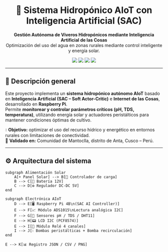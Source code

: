 <h1 align="center">🌿 Sistema Hidropónico AIoT con Inteligencia Artificial (SAC)</h1>

<p align="center">
  <b>Gestión Autónoma de Viveros Hidropónicos mediante Inteligencia Artificial de las Cosas</b><br>
  Optimización del uso del agua en zonas rurales mediante control inteligente y energía solar.
</p>

<p align="center">
  <img src="https://img.shields.io/badge/Python-3.10-blue?logo=python">
  <img src="https://img.shields.io/badge/Raspberry%20Pi-4B-red?logo=raspberrypi">
  <img src="https://img.shields.io/badge/AI-SAC%20Algorithm-green?logo=tensorflow">
  <img src="https://img.shields.io/badge/License-MIT-yellow?logo=open-source-initiative">
</p>

---

## 🧩 Descripción general

Este proyecto implementa un **sistema hidropónico autónomo AIoT** basado en **Inteligencia Artificial (SAC – Soft Actor-Critic)** e **Internet de las Cosas**, desarrollado en **Raspberry Pi**.  
Permite **monitorear y controlar parámetros críticos (pH, TDS, temperatura)**, utilizando energía solar y actuadores peristálticos para mantener condiciones óptimas de cultivo.

💧 **Objetivo:** optimizar el uso del recurso hídrico y energético en entornos rurales con limitaciones de conectividad.  
📍 **Validado en:** Comunidad de Mantoclla, distrito de Anta, Cusco – Perú.

---

## ⚙️ Arquitectura del sistema


    subgraph Alimentación Solar
        A[☀️ Panel Solar] --> B[🔋 Controlador de carga]
        B --> C[🔋 Batería 12V]
        C --> D[⚙️ Regulador DC-DC 5V]
    end

    subgraph Electrónica AIoT
        D --> E[🖥️ Raspberry Pi 4B\n(SAC AI Controller)]
        E --> F[📈 Módulo ADS1015\nLectura analógica I2C]
        F --> G[🌿 Sensores pH / TDS / DHT11]
        E --> H[📟 LCD I2C (PCF8574)]
        E --> I[🔌 Módulo Relé 4 canales]
        I --> J[💧 Bombas peristálticas + Bomba recirculación]
    end

    E --> K[📊 Registro JSON / CSV / PNG]
